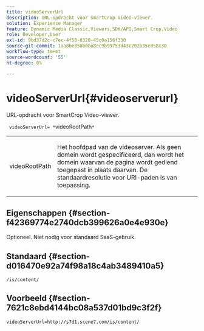 ```yaml
---
title: videoServerUrl
description: URL-opdracht voor SmartCrop Video-viewer.
solution: Experience Manager
feature: Dynamic Media Classic,Viewers,SDK/API,Smart Crop,Video
role: Developer,User
exl-id: 9bd37d2c-c7ec-4f58-8328-45c0a156f330
source-git-commit: 1aa8be858b0ba8ec9b99753d43c202b35ed58c30
workflow-type: tm+mt
source-wordcount: '55'
ht-degree: 0%

---
```


# videoServerUrl{#videoserverurl}

URL-opdracht voor SmartCrop Video-viewer.

` videoServerUrl= *`videoRootPath`*`

<table id="table_C616483932C2482CA9794DDD7313FD7C"> 
 <tbody> 
  <tr> 
   <td colname="col1"> <p> <span class="codeph"> <span class="varname"> videoRootPath</span> </span> </p> </td> 
   <td colname="col2"> <p> Het hoofdpad van de videoserver. Als geen domein wordt gespecificeerd, dan wordt het domein waarvan de pagina wordt gediend toegepast in plaats daarvan. De standaardresolutie voor URI-paden is van toepassing. </p> </td> 
  </tr> 
 </tbody> 
</table>

## Eigenschappen {#section-f42369774e2740dcb399626a0e4e930e}

Optioneel. Niet nodig voor standaard SaaS-gebruik.

## Standaard {#section-d016470e92a74f98a18c4ab3489410a5}

`/is/content/`

## Voorbeeld {#section-7621c8ebd4144bc08a537d01bd9c3f2f}

```
videoServerUrl=http://s7d1.scene7.com/is/content/
```

